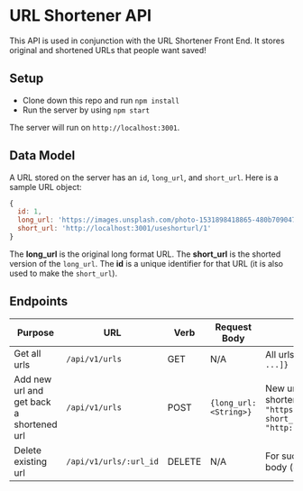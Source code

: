 # URL Shortener API

This API is used in conjunction with the URL Shortener Front End. It stores original and shortened URLs that people want saved!

## Setup

* Clone down this repo and run `npm install`
* Run the server by using `npm start`

The server will run on `http://localhost:3001`.

## Data Model

A URL stored on the server has an `id`, `long_url`, and `short_url`. Here is a sample URL object:

```js
{
  id: 1,
  long_url: 'https://images.unsplash.com/photo-1531898418865-480b7090470f?ixlib=rb-1.2.1&ixid=eyJhcHBfaWQiOjEyMDd9&auto=format&fit=crop&w=934&q=80',
  short_url: 'http://localhost:3001/useshorturl/1'
}
```

The **long_url** is the original long format URL. The **short_url** is the shorted version of the `long_url`. The **id** is a unique identifier for that URL (it is also used to make the `short_url`).

## Endpoints

| Purpose | URL | Verb | Request Body | Sample Success Response |
|----|----|----|----|----|
| Get all urls |`/api/v1/urls`| GET | N/A | All urls on the server: `{urls: [{}, {}, ...]}` |
| Add new url and get back a shortened url |`/api/v1/urls`| POST | `{long_url: <String>}` | New url that was added with the shortened url: `{id: 2, long_url: "https://images.unsplash.com/photo...", short_url: "http://localhost:3001/useshorturl/2"}` |
| Delete existing url |`/api/v1/urls/:url_id`| DELETE | N/A | For successful deletion: No response body (only 204 status code) |
